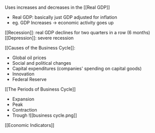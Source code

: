 
Uses increases and decreases in the [[Real GDP]]
- Real GDP: basically just GDP adjusted for inflation
- eg. GDP Increases $\rightarrow$  economic activity goes up 

[[Recession]]: real GDP declines for two quarters in a row (6 months)
[[Depression]]: severe recession

[[Causes of the Business Cycle]]: 
- Global oil prices
- Social and political changes
- Capital expenditures (companies' spending on capital goods)
- Innovation
- Federal Reserve

[[The Periods of Business Cycle]]
- Expansion
- Peak
- Contraction
- Trough
![[business cycle.png]]


[[Economic Indicators]]


